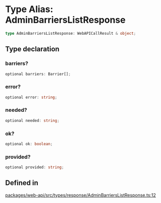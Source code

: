 # Type Alias: AdminBarriersListResponse

```ts
type AdminBarriersListResponse: WebAPICallResult & object;
```

## Type declaration

### barriers?

```ts
optional barriers: Barrier[];
```

### error?

```ts
optional error: string;
```

### needed?

```ts
optional needed: string;
```

### ok?

```ts
optional ok: boolean;
```

### provided?

```ts
optional provided: string;
```

## Defined in

[packages/web-api/src/types/response/AdminBarriersListResponse.ts:12](https://github.com/slackapi/node-slack-sdk/blob/main/packages/web-api/src/types/response/AdminBarriersListResponse.ts#L12)
